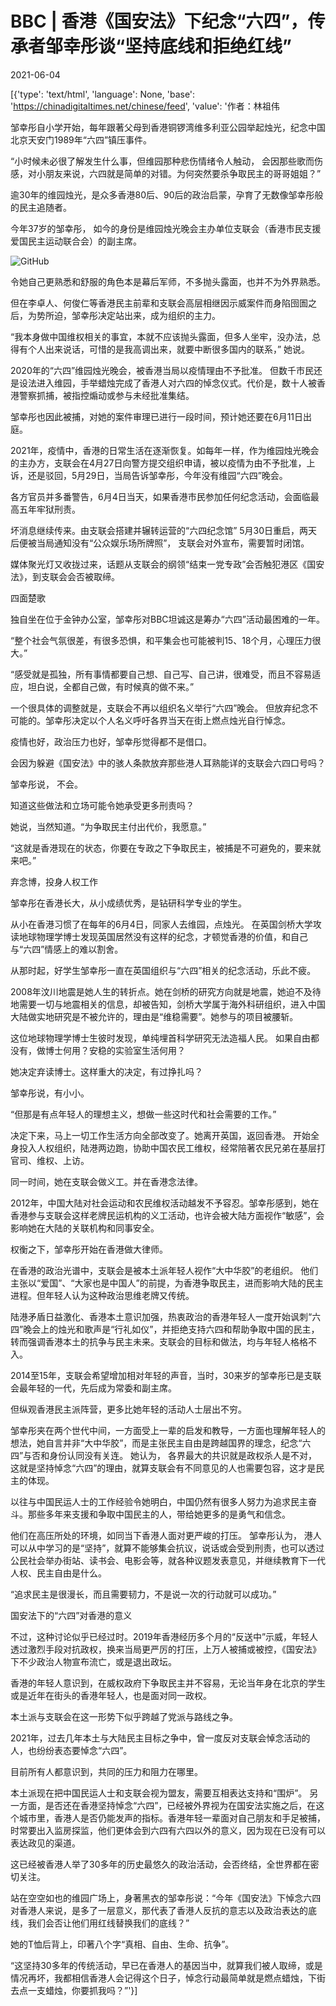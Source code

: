 # BBC | 香港《国安法》下纪念“六四”，传承者邹幸彤谈“坚持底线和拒绝红线”

2021-06-04

[{'type': 'text/html', 'language': None, 'base': 'https://chinadigitaltimes.net/chinese/feed', 'value': '作者：林祖伟

邹幸彤自小学开始，每年跟著父母到香港铜锣湾维多利亚公园举起烛光，纪念中国北京天安门1989年“六四”镇压事件。

“小时候未必很了解发生什么事，但维园那种悲伤情绪令人触动， 会因那些歌而伤感，对小朋友来说，六四就是简单的对错。为何突然要杀争取民主的哥哥姐姐？”

逾30年的维园烛光，是众多香港80后、90后的政治启蒙，孕育了无数像邹幸彤般的民主追随者。

今年37岁的邹幸彤， 如今的身份是维园烛光晚会主办单位支联会（香港市民支援爱国民主运动联合会）的副主席。

![GitHub](https://chinadigitaltimes.net/chinese/files/2021/06/118644093_whatsappimage2021-05-16at1.23.05pm.jpg)

令她自己更熟悉和舒服的角色本是幕后军师，不多抛头露面，也并不为外界熟悉。

但在李卓人、何俊仁等香港民主前辈和支联会高层相继因示威案件而身陷囹圄之后，为势所迫，邹幸彤决定站出来，成为组织的主力。

“我本身做中国维权相关的事宜，本就不应该抛头露面，但多人坐牢，没办法，总得有个人出来说话，可惜的是我高调出来，就要中断很多国内的联系，” 她说。

2020年的“六四”维园烛光晚会，被香港当局以疫情理由不予批准。 但数千市民还是设法进入维园，手举蜡烛完成了香港人对六四的悼念仪式。代价是，数十人被香港警察抓捕，被指控煽动或参与未经批准集结。

邹幸彤也因此被捕，对她的案件审理已进行一段时间，预计她还要在6月11日出庭。

2021年，疫情中，香港的日常生活在逐渐恢复。如每年一样，作为维园烛光晚会的主办方，支联会在4月27日向警方提交组织申请，被以疫情为由不予批准，上诉，还是驳回，5月29日，当局告诉邹幸彤，今年没有维园“六四”晚会。

各方官员并多番警告，6月4日当天，如果香港市民参加任何纪念活动，会面临最高五年牢狱刑责。

坏消息继续传来。由支联会搭建并辗转运营的“六四纪念馆” 5月30日重启，两天后便被当局通知没有“公众娱乐场所牌照”， 支联会对外宣布，需要暂时闭馆。

媒体聚光灯又收拢过来，话题从支联会的纲领“结束一党专政”会否触犯港区《国安法》，到支联会会否被取缔。

四面楚歌

独自坐在位于金钟办公室，邹幸彤对BBC坦诚这是筹办“六四”活动最困难的一年。

“整个社会气氛很差，有很多恐惧，和平集会也可能被判15、18个月，心理压力很大。”

“感受就是孤独，所有事情都要自己想、自己写、自己讲，很难受，而且不容易适应，坦白说，全都自己做，有时候真的做不来。”

一个很具体的调整就是，支联会不再以组织名义举行“六四”晚会。 但放弃纪念不可能的。邹幸彤决定以个人名义呼吁各界当天在街上燃点烛光自行悼念。

疫情也好，政治压力也好，邹幸彤觉得都不是借口。

会因为躲避《国安法》中的骇人条款放弃那些港人耳熟能详的支联会六四口号吗？

邹幸彤说， 不会。

知道这些做法和立场可能令她承受更多刑责吗？

她说，当然知道。“为争取民主付出代价，我愿意。”

“这就是香港现在的状态，你要在专政之下争取民主，被捕是不可避免的，要来就来吧。”

弃念博，投身人权工作

邹幸彤在香港长大，从小成绩优秀，是钻研科学专业的学生。

从小在香港习惯了在每年的6月4日，同家人去维园，点烛光。 在英国剑桥大学攻读地球物理学博士发现英国居然没有这样的纪念，才顿觉香港的价值，和自己与“六四”情感上的难以割舍。

从那时起，好学生邹幸彤一直在英国组织与“六四”相关的纪念活动，乐此不疲。

2008年汶川地震是她人生的转折点。她在剑桥的研究方向就是地震，她迫不及待地需要一切与地震相关的信息，却被告知，剑桥大学属于海外科研组织，进入中国大陆做实地研究是不被允许的，理由是“维稳需要”。她参与的项目被腰斩。

这位地球物理学博士生彼时发现，单纯埋首科学研究无法造福人民。 如果自由都没有，做博士何用？安稳的实验室生活何用？

她决定弃读博士。这样重大的决定，有过挣扎吗？

邹幸彤说，有小小。

“但那是有点年轻人的理想主义，想做一些这时代和社会需要的工作。”

决定下来，马上一切工作生活方向全部改变了。她离开英国，返回香港。 开始全身投入人权组织，陆港两边跑，协助中国农民工维权，经常陪著农民兄弟在基层打官司、维权、上访。

同一时间，她在支联会做义工。并在香港念法律。

2012年，中国大陆对社会运动和农民维权活动越发不予容忍。邹幸彤感到，她在香港参与支联会这样老牌民运机构的义工活动，也许会被大陆方面视作“敏感”，会影响她在大陆的关联机构和同事安全。

权衡之下，邹幸彤开始在香港做大律师。

在香港的政治光谱中，支联会是被本土派年轻人视作“大中华胶”的老组织。 他们主张以“爱国”、“大家也是中国人”的前提，为香港争取民主，进而影响大陆的民主进程。但年轻人认为这种政治思维老牌又传统。

陆港矛盾日益激化、香港本土意识加强，热衷政治的香港年轻人一度开始讽刺“六四”晚会上的烛光和歌声是“行礼如仪”，并拒绝支持六四和帮助争取中国的民主，转而强调香港本土的抗争与民主未来。支联会的目标和做法，均与年轻人格格不入。

2014至15年，支联会希望增加相对年轻的声音，当时，30来岁的邹幸彤已是支联会最年轻的一代，先后成为常委和副主席。

但纵观香港民主派阵营，更多比她年轻的活动人士层出不穷。

邹幸彤夹在两个世代中间，一方面受上一辈的启发和教导，一方面也理解年轻人的想法，她自言并非“大中华胶”，而是主张民主自由是跨越国界的理念，纪念“六四”与否和身份认同没有关连。 她认为， 各界最大的共识就是政权杀人是不对，这就是坚持悼念“六四”的理由，就算支联会有不同意见的人也需要包容，这才是民主的体现。

以往与中国民运人士的工作经验令她明白，中国仍然有很多人努力为追求民主奋斗。那些多年来支援和争取中国民主的人，带给她更多的是勇气和信念。

他们在高压所处的环境，如同当下香港人面对更严峻的打压。 邹幸彤认为， 港人可以从中学习的是“坚持”，就算不能够集会抗议，说话或会受到刑责，也可以透过公民社会举办街站、读书会、电影会等，就各种议题发表意见，并继续教育下一代人权、民主自由是什么。

“追求民主是很漫长，而且需要韧力，不是说一次的行动就可以成功。”

国安法下的“六四”对香港的意义

不过，这种讨论似乎已经过时。2019年香港经历多个月的“反送中”示威，年轻人透过激烈手段对抗政权，换来当局更严厉的打压，上万人被捕或被控，《国安法》下不少政治人物宣布流亡，或是退出政坛。

香港的年轻人意识到，在威权政府下争取民主并不容易，无论当年身在北京的学生或是近年在街头的香港年轻人，也是面对同一政权。

本土派与支联会在这一形势下似乎跨越了党派与路线之争。

2021年，过去几年本土与大陆民主目标之争中，曾一度反对支联会悼念活动的人，也纷纷表态要悼念“六四”。

目前所有人都意识到，共同的压力和阻力在哪里。

本土派现在把中国民运人士和支联会视为盟友，需要互相表达支持和“围炉”。 另一方面，是否还在香港坚持悼念“六四”，已经被外界视为在国安法实施之后，在这个城市里，香港人是否仍能发声的指标。香港年轻一辈面对自己朋友和手足被捕，时常要出入监房探监，他们更体会到六四有六四以外的意义，因为现在已没有可以表达政见的渠道。

这已经被香港人举了30多年的历史最悠久的政治活动，会否终结，全世界都在密切关注。

站在空空如也的维园广场上，身著黑衣的邹幸彤说：“今年《国安法》下悼念六四对香港人来说，是多了一层意义，那代表了香港人反抗的意志以及政治表达的底线，我们会否让他们用红线替换我们的底线？”

她的T恤后背上，印著八个字“真相、自由、生命、抗争”。

“这坚持30多年的传统活动，早已在香港人的基因当中，就算我们被人取缔，或是情况再坏，我都相信香港人会记得这个日子，悼念行动最简单就是燃点蜡烛，下街去点一支蜡烛，你要抓我吗？”'}]
